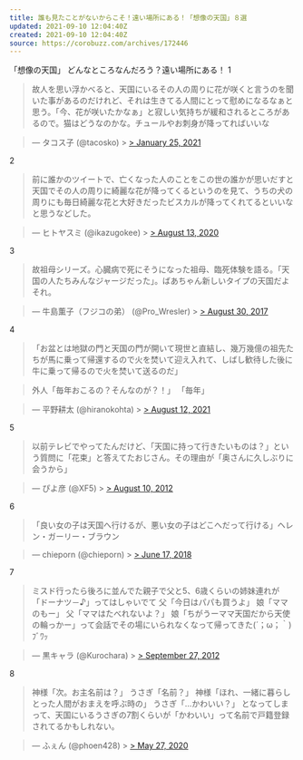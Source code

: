 ```yaml
---
title: 誰も見たことがないからこそ！遠い場所にある！「想像の天国」８選
updated: 2021-09-10 12:04:40Z
created: 2021-09-10 12:04:40Z
source: https://corobuzz.com/archives/172446
---
```


「想像の天国」
どんなところなんだろう？遠い場所にある！
1

> 故人を思い浮かべると、天国にいるその人の周りに花が咲くと言うのを聞いた事があるのだけれど、それは生きてる人間にとって慰めになるなぁと思う。「今、花が咲いたかなぁ」と寂しい気持ちが緩和されるところがあるので。猫はどうなのかな。チュールやお刺身が降ってればいいな

> — タコス子 (@tacosko) > [> January 25, 2021](https://twitter.com/tacosko/status/1353600571966595072?ref_src=twsrc%5Etfw)

2

> 前に誰かのツイートで、亡くなった人のことをこの世の誰かが思いだすと天国でその人の周りに綺麗な花が降ってくるというのを見て、うちの犬の周りにも毎日綺麗な花と大好きだったビスカルが降ってくれてるといいなと思うなどした。

> — ヒトヤスミ (@ikazugokee) > [> August 13, 2020](https://twitter.com/ikazugokee/status/1293915576922906624?ref_src=twsrc%5Etfw)

3
> 故祖母シリーズ。心臓病で死にそうになった祖母、臨死体験を語る。「天国の人たちみんなジャージだった」。ばあちゃん新しいタイプの天国だよそれ。

> — 牛島薫子（フジコの弟） (@Pro_Wresler) > [> August 30, 2017](https://twitter.com/Pro_Wresler/status/902871039520063488?ref_src=twsrc%5Etfw)

4

> 「お盆とは地獄の門と天国の門が開いて現世と直結し、幾万幾億の祖先たちが馬に乗って帰還するので火を焚いて迎え入れて、しばし歓待した後に牛に乗って帰るので火を焚いて送るのだ」

> 外人「毎年おこるの？そんなのが？！」
> 「毎年」

> — 平野耕太 (@hiranokohta) > [> August 12, 2021](https://twitter.com/hiranokohta/status/1425622944315625473?ref_src=twsrc%5Etfw)

5
> 以前テレビでやってたんだけど、「天国に持って行きたいものは？」という質問に「花束」と答えてたおじさん。その理由が「奥さんに久しぶりに会うから」

> — ぴよ彦 (@XF5) > [> August 10, 2012](https://twitter.com/XF5/status/233892997664755712?ref_src=twsrc%5Etfw)

6
> 「良い女の子は天国へ行けるが、悪い女の子はどこへだって行ける」ヘレン・ガーリー・ブラウン

> — chieporn (@chieporn) > [> June 17, 2018](https://twitter.com/chieporn/status/1008223536119287813?ref_src=twsrc%5Etfw)

7

> ミスド行ったら後ろに並んでた親子で父と5、6歳くらいの姉妹連れが「ドーナツ－♪」ってはしゃいでて 父「今日はパパも買うよ」 娘「ママのもー」 父「ママはたべれないよ？」 娘「ちがうーママ天国だから天使の輪っかー」って会話でその場にいられなくなって帰ってきた(´；ω；｀)ﾌﾞﾜｯ

> — 黒キャラ (@Kurochara) > [> September 27, 2012](https://twitter.com/Kurochara/status/251270108977188864?ref_src=twsrc%5Etfw)

8
> 神様「次。お主名前は？」
> うさぎ「名前？」
> 神様「ほれ、一緒に暮らしとった人間がおまえを呼ぶ時の」
> うさぎ「…かわいい？」
> となってしまって、天国にいるうさぎの7割くらいが「かわいい」って名前で戸籍登録されてるかもしれない。

> — ふぇん (@phoen428) > [> May 27, 2020](https://twitter.com/phoen428/status/1265644659281281026?ref_src=twsrc%5Etfw)